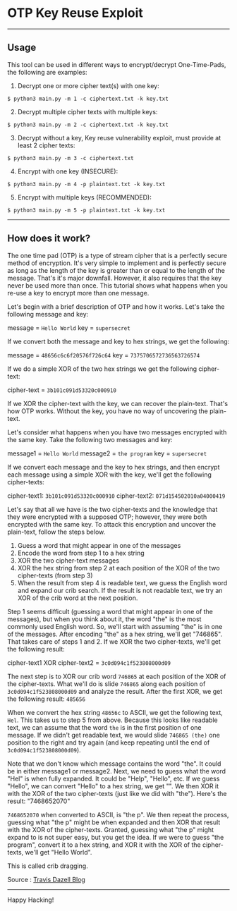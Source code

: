 # OTP Key Reuse Exploit

---

## Usage

This tool can be used in different ways to encrypt/decrypt One-Time-Pads, the following are examples:

1. Decrypt one or more cipher text(s) with one key:

```shell
$ python3 main.py -m 1 -c ciphertext.txt -k key.txt
```

2. Decrypt multiple cipher texts with multiple keys:

```shell
$ python3 main.py -m 2 -c ciphertext.txt -k key.txt
```

3. Decrypt without a key, Key reuse vulnerability exploit, must provide at least 2 cipher texts:

```shell
$ python3 main.py -m 3 -c ciphertext.txt
```

4. Encrypt with one key (INSECURE):

```shell
$ python3 main.py -m 4 -p plaintext.txt -k key.txt
```

5. Encrypt with multiple keys (RECOMMENDED):

```shell
$ python3 main.py -m 5 -p plaintext.txt -k key.txt
```

---
 
## How does it work? 

The one time pad (OTP) is a type of stream cipher that is a perfectly secure method of encryption. It's very simple to implement and is perfectly secure as long as the length of the key is greater than or equal to the length of the message. That's it's major downfall. However, it also requires that the key never be used more than once. This tutorial shows what happens when you re-use a key to encrypt more than one message.

Let's begin with a brief description of OTP and how it works. Let's take the following message and key:

message = `Hello World`
key = `supersecret`

If we convert both the message and key to hex strings, we get the following:

message = `48656c6c6f20576f726c64`
key = `7375706572736563726574`

If we do a simple XOR of the two hex strings we get the following cipher-text:

cipher-text = `3b101c091d53320c000910`

If we XOR the cipher-text with the key, we can recover the plain-text. That's how OTP works. Without the key, you have no way of uncovering the plain-text.

Let's consider what happens when you have two messages encrypted with the same key. Take the following two messages and key:

message1 = `Hello World`
message2 = `the program`
key = `supersecret`

If we convert each message and the key to hex strings, and then encrypt each message using a simple XOR with the key, we'll get the following cipher-texts:

cipher-text1: `3b101c091d53320c000910`
cipher-text2: `071d154502010a04000419`

Let's say that all we have is the two cipher-texts and the knowledge that they were encrypted with a supposed OTP; however, they were both encrypted with the same key. To attack this encryption and uncover the plain-text, follow the steps below.

1. Guess a word that might appear in one of the messages
2. Encode the word from step 1 to a hex string
3. XOR the two cipher-text messages
4. XOR the hex string from step 2 at each position of the XOR of the two cipher-texts (from step 3)
5. When the result from step 4 is readable text, we guess the English word and expand our crib search. If the result is not readable text, we try an XOR of the crib word at the next position.

Step 1 seems difficult (guessing a word that might appear in one of the messages), but when you think about it, the word "the" is the most commonly used English word. So, we'll start with assuming "the" is in one of the messages. After encoding "the" as a hex string, we'll get "746865". That takes care of steps 1 and 2. If we XOR the two cipher-texts, we'll get the following result:

cipher-text1 XOR cipher-text2 = `3c0d094c1f523808000d09`

The next step is to XOR our crib word `746865` at each position of the XOR of the cipher-texts. What we'll do is slide `746865` along each position of `3c0d094c1f523808000d09` and analyze the result. After the first XOR, we get the following result:
`485656`

When we convert the hex string `48656c` to ASCII, we get the following text, `Hel`. This takes us to step 5 from above. Because this looks like readable text, we can assume that the word `the` is in the first position of one message. If we didn't get readable text, we would slide `746865 (the)` one position to the right and try again (and keep repeating until the end of `3c0d094c1f523808000d09`).

Note that we don't know which message contains the word "the". It could be in either message1 or message2. Next, we need to guess what the word "Hel" is when fully expanded. It could be "Help", "Hello", etc. If we guess "Hello", we can convert "Hello" to a hex string, we get "". We then XOR it with the XOR of the two cipher-texts (just like we did with "the"). Here's the result:
"7468652070"

`7468652070`  when converted to ASCII, is "the p". We then repeat the process, guessing what "the p" might be when expanded and then XOR that result with the XOR of the cipher-texts. Granted, guessing what "the p" might expand to is not super easy, but you get the idea. If we were to guess "the program", convert it to a hex string, and XOR it with the XOR of the cipher-texts, we'll get "Hello World".

This is called crib dragging.

Source : 
[Travis Dazell Blog](http://travisdazell.blogspot.com/2012/11/many-time-pad-attack-crib-drag.html)

---

Happy Hacking!
